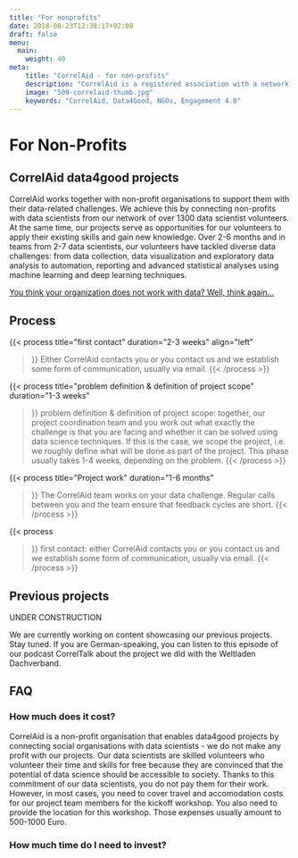```yaml
---
title: "For nonprofits"
date: 2018-08-23T12:38:17+02:00
draft: false
menu:
  main:
    weight: 40
meta:
    title: "CorrelAid - for non-profits"
    description: "CorrelAid is a registered association with a network of 650 data analysts"
    image: "509-correlaid-thumb.jpg"
    keywords: "CorrelAid, Data4Good, NGOs, Engagement 4.0"
---
```


# For Non-Profits 




## CorrelAid data4good projects
CorrelAid works together with non-profit organisations to support them with their data-related challenges. We achieve this by connecting non-profits with data scientists from our network of over 1300 data scientist volunteers. At the same time, our projects serve as opportunities for our volunteers to apply their existing skills and gain new knowledge. 
Over 2-6 months and in teams from 2-7 data scientists, our volunteers have tackled diverse data challenges: from data collection, data visualization and exploratory data analysis to automation, reporting and advanced statistical analyses using machine learning and deep learning techniques. 

[You think your organization does not work with data? Well, think again…](/en/nonprofits/what-is-data)




## Process

{{< process 
    title="first contact"
    duration="2-3 weeks"
    align="left"
>}}
Either CorrelAid contacts you or you contact us and we establish some form of communication, usually via email.
{{< /process >}}


{{< process 
    title="problem definition & definition of project scope"
    duration="1-3 weeks"
>}}
problem definition & definition of project scope: together, our project coordination team and you work out what exactly the challenge is that you are facing and whether it can be solved using data science techniques. If this is the case, we scope the project, i.e. we roughly define what will be done as part of the project. This phase usually takes 1-4 weeks, depending on the problem.
{{< /process >}}


{{< process 
    title="Project work"
    duration="1-6 months"
>}}
The CorrelAid team works on your data challenge. Regular calls between you and the team ensure that feedback cycles are short. 
{{< /process >}}

{{< process 
    
>}}
first contact: either CorrelAid contacts you or you contact us and we establish some form of communication, usually via email.
{{< /process >}}


## Previous projects
UNDER CONSTRUCTION

We are currently working on content showcasing our previous projects. Stay tuned. 
If you are German-speaking, you can listen to this episode of our podcast CorrelTalk about the project we did with the Weltladen Dachverband. 

## FAQ
### How much does it cost?
CorrelAid is a non-profit organisation that enables data4good projects by connecting social organisations with data scientists - we do not make any profit with our projects. Our data scientists are skilled volunteers who volunteer their time and skills for free because they are convinced that the potential of data science should be accessible to society. Thanks to this commitment of our data scientists, you do not pay them for their work. However, in most cases, you need to cover travel and accomodation costs for our project team members for the kickoff workshop. You also need to provide the location for this workshop. Those expenses usually amount to 500-1000 Euro. 


### How much time do I need to invest? 


